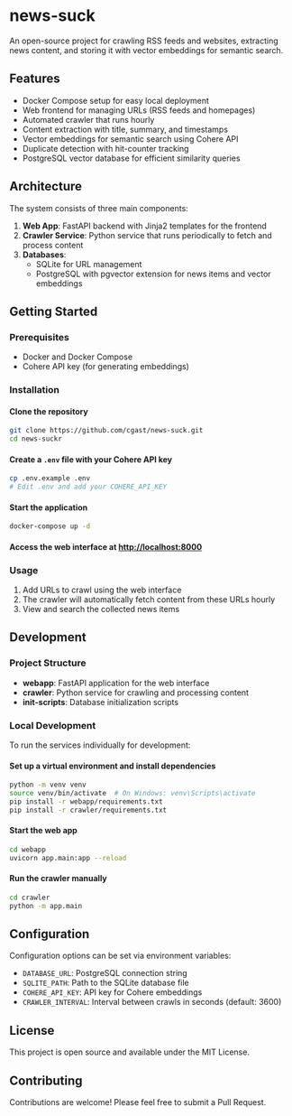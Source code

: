 # news-suck

An open-source project for crawling RSS feeds and websites, extracting news content, and storing it with vector embeddings for semantic search.

## Features

- Docker Compose setup for easy local deployment
- Web frontend for managing URLs (RSS feeds and homepages)
- Automated crawler that runs hourly
- Content extraction with title, summary, and timestamps
- Vector embeddings for semantic search using Cohere API
- Duplicate detection with hit-counter tracking
- PostgreSQL vector database for efficient similarity queries

## Architecture

The system consists of three main components:

1. **Web App**: FastAPI backend with Jinja2 templates for the frontend
2. **Crawler Service**: Python service that runs periodically to fetch and process content
3. **Databases**:
   - SQLite for URL management
   - PostgreSQL with pgvector extension for news items and vector embeddings

## Getting Started

### Prerequisites

- Docker and Docker Compose
- Cohere API key (for generating embeddings)

### Installation

#### Clone the repository

```bash
git clone https://github.com/cgast/news-suck.git
cd news-suckr
```

#### Create a `.env` file with your Cohere API key

```bash
cp .env.example .env
# Edit .env and add your COHERE_API_KEY
```

#### Start the application

```bash
docker-compose up -d
```

#### Access the web interface at [http://localhost:8000](http://localhost:8000)

### Usage

1. Add URLs to crawl using the web interface
2. The crawler will automatically fetch content from these URLs hourly
3. View and search the collected news items

## Development

### Project Structure

- **webapp**: FastAPI application for the web interface
- **crawler**: Python service for crawling and processing content
- **init-scripts**: Database initialization scripts

### Local Development

To run the services individually for development:

#### Set up a virtual environment and install dependencies

```bash
python -m venv venv
source venv/bin/activate  # On Windows: venv\Scripts\activate
pip install -r webapp/requirements.txt
pip install -r crawler/requirements.txt
```

#### Start the web app

```bash
cd webapp
uvicorn app.main:app --reload
```

#### Run the crawler manually

```bash
cd crawler
python -m app.main
```

## Configuration

Configuration options can be set via environment variables:

- `DATABASE_URL`: PostgreSQL connection string
- `SQLITE_PATH`: Path to the SQLite database file
- `COHERE_API_KEY`: API key for Cohere embeddings
- `CRAWLER_INTERVAL`: Interval between crawls in seconds (default: 3600)

## License

This project is open source and available under the MIT License.

## Contributing

Contributions are welcome! Please feel free to submit a Pull Request.

